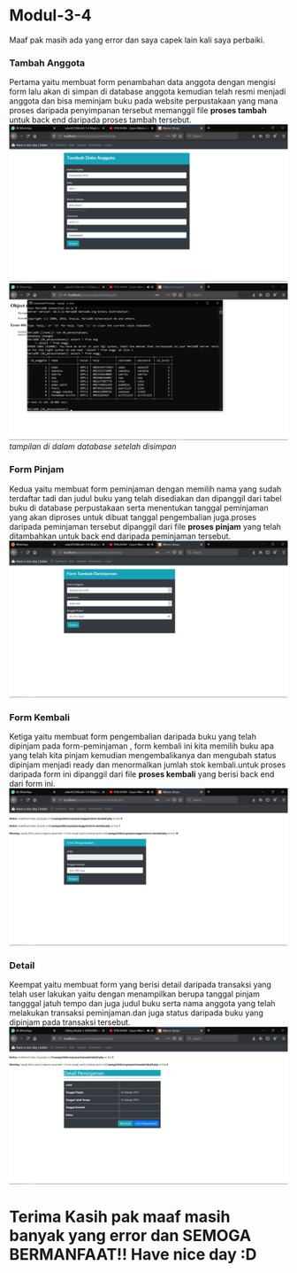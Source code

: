# Modul-3-4
Maaf pak masih ada yang error dan saya capek lain kali saya perbaiki.

### Tambah Anggota
Pertama yaitu membuat form penambahan data anggota dengan mengisi form lalu akan di simpan di database anggota kemudian telah resmi menjadi anggota dan bisa meminjam buku pada website perpustakaan yang mana proses daripada penyimpanan tersebut memanggil file **proses tambah** untuk back end daripada proses tambah tersebut.
![Alt Text](https://github.com/adam033/Modul-3-4/blob/master/Screenshot%20(94).png)
![Alt Text](https://github.com/adam033/Modul-3-4/blob/master/Screenshot%20(95).png)
*tampilan di dalam database setelah disimpan*

### Form Pinjam
Kedua yaitu membuat form peminjaman dengan memilih nama yang sudah terdaftar tadi dan judul buku yang telah disediakan dan dipanggil dari tabel buku di database perpustakaan serta menentukan tanggal peminjaman yang akan diproses untuk dibuat tanggal pengembalian juga.proses daripada peminjaman tersebut dipanggil dari file **proses pinjam** yang telah ditambahkan untuk back end daripada peminjaman tersebut.
![Alt Text](https://github.com/adam033/Modul-3-4/blob/master/Screenshot%20(96).png)

### Form Kembali
Ketiga yaitu membuat form pengembalian daripada buku yang telah dipinjam pada form-peminjaman , form kembali ini kita memilih buku apa yang telah kita pinjam kemudian mengembalikanya dan mengubah status dipinjam menjadi ready dan menormalkan jumlah stok kembali.untuk proses daripada form ini dipanggil dari file **proses kembali** yang berisi back end dari form ini.
![Alt Text](https://github.com/adam033/Modul-3-4/blob/master/Screenshot%20(97).png)
### Detail
Keempat yaitu membuat form yang berisi detail daripada transaksi yang telah user lakukan yaitu dengan menampilkan berupa tanggal pinjam tangggal jatuh tempo dan juga judul buku serta nama anggota yang telah melakukan transaksi peminjaman.dan juga status daripada buku yang dipinjam pada transaksi tersebut.
![Alt Text](https://github.com/adam033/Modul-3-4/blob/master/Screenshot%20(99).png)


# Terima Kasih pak maaf masih banyak yang error dan SEMOGA BERMANFAAT!! Have nice day :D







